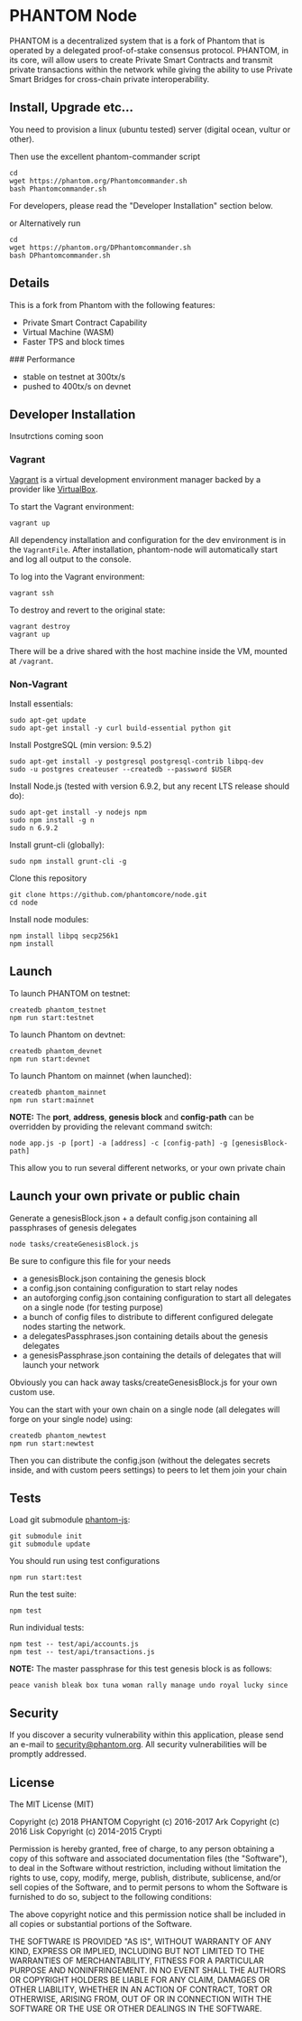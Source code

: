 # PHANTOM Node
PHANTOM is a decentralized system that is a fork of Phantom that is operated by a delegated proof-of-stake consensus protocol. PHANTOM, in its core, will allow users to create Private Smart Contracts and transmit private transactions within the network while giving the ability to use Private Smart Bridges for cross-chain private interoperability. 


## Install, Upgrade etc...
You need to provision a linux (ubuntu tested) server (digital ocean, vultur or other).

Then use the excellent phantom-commander script
```
cd
wget https://phantom.org/Phantomcommander.sh
bash Phantomcommander.sh
```

For developers, please read the "Developer Installation" section below.  

or Alternatively run
```
cd
wget https://phantom.org/DPhantomcommander.sh
bash DPhantomcommander.sh
```

## Details

This is a fork from Phantom with the following features:
- Private Smart Contract Capability
- Virtual Machine (WASM)
- Faster TPS and block times


### Performance
- stable on testnet at 300tx/s
- pushed to 400tx/s on devnet


## Developer Installation

Insutrctions coming soon

### Vagrant

[Vagrant](https://www.vagrantup.com/) is a virtual development environment manager backed by a provider like [VirtualBox](https://www.virtualbox.org/wiki/Downloads).

To start the Vagrant environment:

```
vagrant up
```

All dependency installation and configuration for the dev environment is in the `VagrantFile`. After installation, phantom-node will automatically start and log all output to the console.

To log into the Vagrant environment:

```
vagrant ssh
```

To destroy and revert to the original state:

```
vagrant destroy
vagrant up
```

There will be a drive shared with the host machine inside the VM, mounted at `/vagrant`.

### Non-Vagrant

Install essentials:

```
sudo apt-get update
sudo apt-get install -y curl build-essential python git
```

Install PostgreSQL (min version: 9.5.2)

```
sudo apt-get install -y postgresql postgresql-contrib libpq-dev
sudo -u postgres createuser --createdb --password $USER
```

Install Node.js (tested with version 6.9.2, but any recent LTS release should do):

```
sudo apt-get install -y nodejs npm
sudo npm install -g n
sudo n 6.9.2
```

Install grunt-cli (globally):

```
sudo npm install grunt-cli -g
```

Clone this repository
```
git clone https://github.com/phantomcore/node.git
cd node
```

Install node modules:
```
npm install libpq secp256k1
npm install
```

## Launch
To launch PHANTOM on testnet:
```
createdb phantom_testnet
npm run start:testnet
```

To launch Phantom on devtnet:
```
createdb phantom_devnet
npm run start:devnet
```

To launch Phantom on mainnet (when launched):
```
createdb phantom_mainnet
npm run start:mainnet
```

**NOTE:** The **port**, **address**, **genesis block** and **config-path** can be overridden by providing the relevant command switch:
```
node app.js -p [port] -a [address] -c [config-path] -g [genesisBlock-path]
```
This allow you to run several different networks, or your own private chain


## Launch your own private or public chain
Generate a genesisBlock.json + a default config.json containing all passphrases of genesis delegates
```
node tasks/createGenesisBlock.js
```

Be sure to configure this file for your needs

- a genesisBlock.json containing the genesis block
- a config.json containing configuration to start relay nodes
- an autoforging config.json containing configuration to start all delegates on a single node (for testing purpose)
- a bunch of config files to distribute to different configured delegate nodes starting the network.
- a delegatesPassphrases.json containing details about the genesis delegates
- a genesisPassphrase.json containing the details of delegates that will launch your network


Obviously you can hack away tasks/createGenesisBlock.js for your own custom use.

You can the start with your own chain on a single node (all delegates will forge on your single node) using:
```
createdb phantom_newtest
npm run start:newtest
```

Then you can distribute the config.json (without the delegates secrets inside, and with custom peers settings) to peers to let them join your chain


## Tests
Load git submodule [phantom-js](https://github.com/phantomecosystem/phantom-js):
```
git submodule init
git submodule update
```

You should run using test configurations

```
npm run start:test
```

Run the test suite:

```
npm test
```

Run individual tests:

```
npm test -- test/api/accounts.js
npm test -- test/api/transactions.js
```

**NOTE:** The master passphrase for this test genesis block is as follows:

```
peace vanish bleak box tuna woman rally manage undo royal lucky since
```

## Security

If you discover a security vulnerability within this application, please send an e-mail to security@phantom.org. All security vulnerabilities will be promptly addressed.


## License

The MIT License (MIT)

Copyright (c) 2018 PHANTOM
Copyright (c) 2016-2017 Ark
Copyright (c) 2016 Lisk
Copyright (c) 2014-2015 Crypti

Permission is hereby granted, free of charge, to any person obtaining a copy of this software and associated documentation files (the "Software"), to deal in the Software without restriction, including without limitation the rights to use, copy, modify, merge, publish, distribute, sublicense, and/or sell copies of the Software, and to permit persons to whom the Software is furnished to do so, subject to the following conditions:  

The above copyright notice and this permission notice shall be included in all copies or substantial portions of the Software.

THE SOFTWARE IS PROVIDED "AS IS", WITHOUT WARRANTY OF ANY KIND, EXPRESS OR IMPLIED, INCLUDING BUT NOT LIMITED TO THE WARRANTIES OF MERCHANTABILITY, FITNESS FOR A PARTICULAR PURPOSE AND NONINFRINGEMENT. IN NO EVENT SHALL THE AUTHORS OR COPYRIGHT HOLDERS BE LIABLE FOR ANY CLAIM, DAMAGES OR OTHER LIABILITY, WHETHER IN AN ACTION OF CONTRACT, TORT OR OTHERWISE, ARISING FROM, OUT OF OR IN CONNECTION WITH THE SOFTWARE OR THE USE OR OTHER DEALINGS IN THE SOFTWARE.
